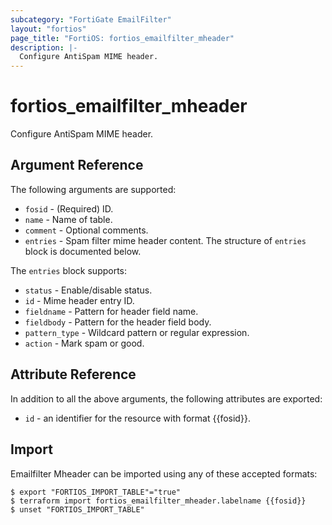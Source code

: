 ```yaml
---
subcategory: "FortiGate EmailFilter"
layout: "fortios"
page_title: "FortiOS: fortios_emailfilter_mheader"
description: |-
  Configure AntiSpam MIME header.
---
```


# fortios_emailfilter_mheader
Configure AntiSpam MIME header.

## Argument Reference

The following arguments are supported:

* `fosid` - (Required) ID.
* `name` - Name of table.
* `comment` - Optional comments.
* `entries` - Spam filter mime header content. The structure of `entries` block is documented below.

The `entries` block supports:

* `status` - Enable/disable status.
* `id` - Mime header entry ID.
* `fieldname` - Pattern for header field name.
* `fieldbody` - Pattern for the header field body.
* `pattern_type` - Wildcard pattern or regular expression.
* `action` - Mark spam or good.


## Attribute Reference

In addition to all the above arguments, the following attributes are exported:
* `id` - an identifier for the resource with format {{fosid}}.

## Import

Emailfilter Mheader can be imported using any of these accepted formats:
```
$ export "FORTIOS_IMPORT_TABLE"="true"
$ terraform import fortios_emailfilter_mheader.labelname {{fosid}}
$ unset "FORTIOS_IMPORT_TABLE"
```
